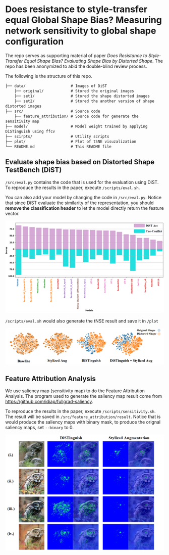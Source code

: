 # Does resistance to style-transfer equal Global Shape Bias? Measuring network sensitivity to global shape configuration

The repo serves as supporting material of paper *Does Resistance to Style-Transfer Equal Shape Bias? Evaluating Shape Bias by Distorted Shape*. The repo has been anonymized to abid the double-blind review process.

The following is the structure of this repo.
```
├── data/                    # Images of DiST
    ├── original/            # Stored the original images
    ├── set1/                # Stored the shape distorted images
    ├── set2/                # Stored the another version of shape distorted images
├── src/                     # Source code 
    ├── feature_attribution/ # Source code for generate the sensitivity map
├── model/                   # Model weight trained by applying DiSTinguish using ffcv
├── scirpts/                 # Utility scripts
├── plot/                    # Plot of tSNE visuzalization
└── README.md                # This README file
```


## Evaluate shape bias based on Distorted Shape TestBench (DiST)

`/src/eval.py` contains the code that is used for the evaluation using DiST. To reproduce the results in the paper, execute `/scripts/eval.sh`. 

You can also add your model by changing the code in `/src/eval.py`. Notice that since DiST evaluate the similarity of the representation, you should **remove the classification header** to let the model directly return the feature vector.

![alt text](./img/DiST_vsCC.png "Title")

`/scripts/eval.sh` would also generate the tNSE result and save it in `/plot`

![alt text](./img/tSNE.png "Title")


## Feature Attribution Analysis 
We use saliency map (sensitivity map) to do the Feature Attribution Analysis. The program used to generate the saliency map result come from https://github.com/idiap/fullgrad-saliency. 

To reproduce the results in the paper, execute `/scripts/sensitivity.sh`. The result will be saved in `/src/feature_attribution/result`. Notice that is would produce the saliency maps with binary mask, to produce the orignal saliency maps, set `--binary` to 0.

![alt text](./img/DiST_vs_SIN.png "Title")
